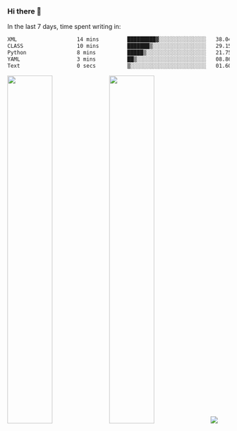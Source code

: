 ### Hi there 👋

In the last 7 days, time spent writing in:

<!--START_SECTION:waka-->

```txt
XML                   14 mins         █████████▓░░░░░░░░░░░░░░░   38.04 %
CLASS                 10 mins         ███████▒░░░░░░░░░░░░░░░░░   29.15 %
Python                8 mins          █████▒░░░░░░░░░░░░░░░░░░░   21.75 %
YAML                  3 mins          ██▒░░░░░░░░░░░░░░░░░░░░░░   08.86 %
Text                  0 secs          ▒░░░░░░░░░░░░░░░░░░░░░░░░   01.60 %
```

<!--END_SECTION:waka-->

<img src="https://wakatime.com/share/@jimtje/5d0c92de-08f8-4a72-8f2f-6a9693d1e318.svg" width=45% height=45%> <img src="https://wakatime.com/share/@jimtje/501498ae-bda5-4da7-a89d-b40bcdd5556d.svg" width=45% height=45%>
![](https://hit.yhype.me/github/profile?user_id=43537315)
